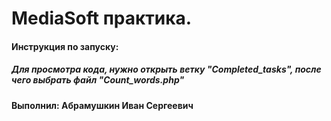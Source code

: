 # MediaSoft практика.
#### Инструкция по запуску:
##### Для просмотра кода, нужно открыть ветку "Completed_tasks", после чего выбрать файл "Count_words.php"
#### Выполнил: Абрамушкин Иван Сергеевич